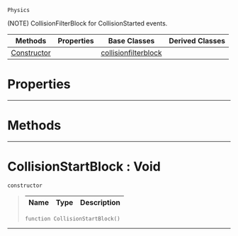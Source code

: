  `Physics`

(NOTE) CollisionFilterBlock for CollisionStarted events.

|Methods|Properties|Base Classes|Derived Classes|
|---|---|---|---|
|[ Constructor](https://github.com/zeroengineteam/ZeroDocs/code_reference/class_reference/collisionstartblock.markdown#collisionstartblock-void)| |[collisionfilterblock](https://github.com/zeroengineteam/ZeroDocs/code_reference/class_reference/collisionfilterblock.markdown)| |


 #  Properties


---  
 #  Methods


---  
 #  CollisionStartBlock : Void

 `constructor`

> 
> |Name|Type|Description|
> |---|---|---|
> ``` lang=cpp, name=Zilch
> function CollisionStartBlock()
> ``` 


---  
 

 